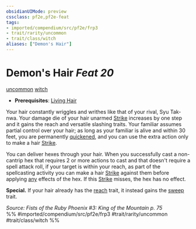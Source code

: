 ```yaml
---
obsidianUIMode: preview
cssclass: pf2e,pf2e-feat
tags:
- imported/compendium/src/pf2e/frp3
- trait/rarity/uncommon
- trait/class/witch
aliases: ["Demon's Hair"]
---
```

# Demon's Hair  *Feat 20*  
[uncommon](uncommon.md)  [witch](rules/traits/witch-apg.md)  

- **Prerequisites**: [Living Hair](living-hair-apg.md)

Your hair constantly wriggles and writhes like that of your rival, Syu Tak-nwa. Your damage die of your hair unarmed [Strike](strike.md) increases by one step and it gains the reach and versatile slashing traits. Your familiar assumes partial control over your hair; as long as your familiar is alive and within 30 feet, you are permanently [quickened](conditions.md#Quickened), and you can use the extra action only to make a hair [Strike](strike.md).

You can deliver hexes through your hair. When you successfully cast a non-cantrip hex that requires 2 or more actions to cast and that doesn't require a spell attack roll, if your target is within your reach, as part of the spellcasting activity you can make a hair [Strike](strike.md) against them before applying [any](any-b1.md) effects of the hex. If this [Strike](strike.md) misses, the hex has no effect.

**Special.** If your hair already has the [reach](reach.md) trait, it instead gains the [sweep](sweep.md) trait.

*Source: Fists of the Ruby Phoenix #3: King of the Mountain p. 75*  
%% #imported/compendium/src/pf2e/frp3 #trait/rarity/uncommon #trait/class/witch %%